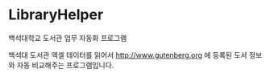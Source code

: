# LibraryHelper
백석대학교 도서관 업무 자동화 프로그램

백석대 도서관 엑셀 데이터를 읽어서 http://www.gutenberg.org 에 등록된 도서 정보와 자동 비교해주는 프로그램입니다.
